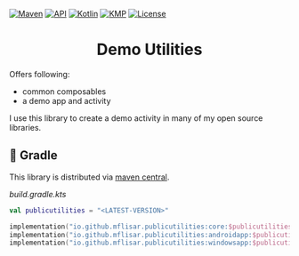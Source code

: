 [![Maven](https://img.shields.io/maven-central/v/io.github.mflisar.publicutilities/core?style=for-the-badge&color=blue)](https://central.sonatype.com/namespace/io.github.mflisar.publicutilities)
[![API](https://img.shields.io/badge/api-21%2B-brightgreen.svg?style=for-the-badge)](https://android-arsenal.com/api?level=21)
[![Kotlin](https://img.shields.io/github/languages/top/mflisar/demoutilities.svg?style=for-the-badge&color=blueviolet)](https://kotlinlang.org/)
[![KMP](https://img.shields.io/badge/Kotlin_Multiplatform-blue?style=for-the-badge&label=Kotlin)](https://kotlinlang.org/docs/multiplatform.html)
[![License](https://img.shields.io/github/license/MFlisar/PublicUtilities?style=for-the-badge)](LICENSE)

<h1 align="center">Demo Utilities</h1>

Offers following:

* common composables
* a demo app and activity

I use this library to create a demo activity in many of my open source libraries.

## :elephant: Gradle

This library is distributed via [maven central](https://central.sonatype.com/).

*build.gradle.kts*

```kts
val publicutilities = "<LATEST-VERSION>"

implementation("io.github.mflisar.publicutilities:core:$publicutilities")
implementation("io.github.mflisar.publicutilities:androidapp:$publicutilities")
implementation("io.github.mflisar.publicutilities:windowsapp:$publicutilities")
```